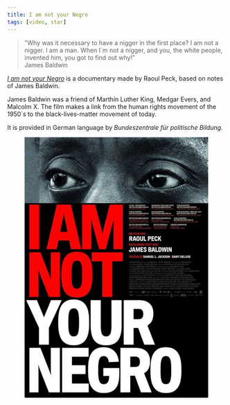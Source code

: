 ```yaml
---
title: I am not your Negro
tags: [video, star]
---
```

<blockquote>"Why was it necessary to have a nigger in the first place? I am not a nigger. I am a man. When I´m not a nigger, and you, the white people, invented him, you got to find out why!"
<footer>James Baldwin</footer>
</blockquote>

[<cite>I am not your Negro</cite>](https://fsk12.bpb.de/mediathek/283417/i-am-not-your-negro) is a documentary made by Raoul Peck, based on notes of James Baldwin.

James Baldwin was a friend of Marthin Luther King, Medgar Evers, and Malcolm X. The film makes a link from the human rights movement of the 1950´s to the black-lives-matter movement of today.

It is provided in German language by *Bundeszentrale für politische Bildung.*

<figure>
<img src="/img/journal/i-am-not-your-negro.jpg" alt="Film poster of the movie 'I am not your negro'">
</figure>
